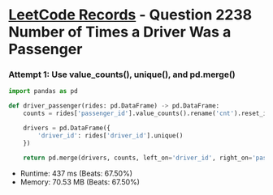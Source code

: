 # [LeetCode Records](../../README.md) - Question 2238 Number of Times a Driver Was a Passenger

### Attempt 1: Use value_counts(), unique(), and pd.merge()
```py
import pandas as pd

def driver_passenger(rides: pd.DataFrame) -> pd.DataFrame:
    counts = rides['passenger_id'].value_counts().rename('cnt').reset_index()

    drivers = pd.DataFrame({
        'driver_id': rides['driver_id'].unique()
    })

    return pd.merge(drivers, counts, left_on='driver_id', right_on='passenger_id', how='left')[['driver_id', 'cnt']].fillna(0)
```
- Runtime: 437 ms (Beats: 67.50%)
- Memory: 70.53 MB (Beats: 67.50%)

<br>
